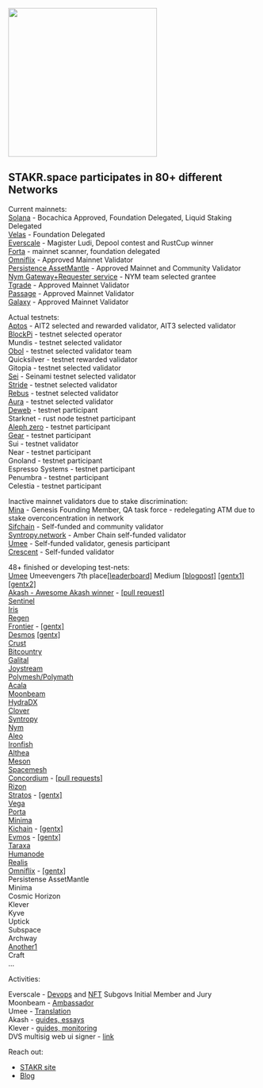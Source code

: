 <a href="https://stakr.space"><img src="https://user-images.githubusercontent.com/38581319/123712181-1b404400-d872-11eb-9213-9cde86c03d73.PNG" width="300" height="300" /></a>

## STAKR.space participates in 80+ different Networks

Current mainnets: <br />
[Solana](https://www.validators.app/validators/mainnet/E9hD3ikumJx1GVswDjnpCt6Uu4WG5mz1PDWCqdE5uhmo?locale=en&order=&refresh=) - Bocachica Approved, Foundation Delegated, Liquid Staking Delegated<br />
[Velas](https://velasvalidators.com/He8EzKJ7dmp37oecC7NnSGSicXdRubjjovd9xWR9UPYH) - Foundation Delegated<br />
[Everscale](https://ever.live/accounts/accountDetails?id=0%3A91163b1721e5920726053b51baf39be62e9c058fc348913d3619503d6710f92b) - Magister Ludi, Depool contest and RustCup winner<br />
[Forta](https://api.forta.network/stats/sla/scanner/0x917b57D2D78e39978c25F9495e03Dc0F6c05Cc2d) - mainnet scanner, foundation delegated<br/>
[Omniflix](https://www.skynetexplorers.com/omniflix/staking/omniflixvaloper1vcjmshcst9zjh4pydsvqdssg86nzheykssjh5m) - Approved Mainnet Validator<br />
[Persistence AssetMantle](https://www.mintscan.io/asset-mantle/validators/mantlevaloper1z79zeeyvdgqddevdng3u8d3kqt87dtq3jhsqvq) - Approved Mainnet and Community Validator<br />
[Nym Gateway+Requester service](https://explorer.nymtech.net/network-components/gateways) - NYM team selected grantee </br>
[Tgrade](https://tgrade.aneka.io/validators/tgrade1dz487qtggarfaxja70grhs3lgfv02mpn0l9f3j) - Approved Mainnet Validator<br />
[Passage](https://passage.aneka.io/validators/pasgvaloper1usm9f4udzle85670u7emgf5xlnqnsveujazh3h) - Approved Mainnet Validator<br />
[Galaxy](https://explorer.postcapitalist.io/Galaxy/staking/galaxyvaloper1wuem8vc5tmlm3m7gaqt00qn37dxe9vkuzqsn4j) - Approved Mainnet Validator<br />
<!--- [Hopr](https://hoprnet.org/) - Diamond Hodler<br /> --->

Actual testnets:<br/>
[Aptos](https://explorer.devnet.aptos.dev/account/0x4449959032d51d85aae24c37ad6a9c5a27499b7d7b67dfd5327e61eb2bc3051c?network=ait3) - AIT2 selected and rewarded validator, AIT3 selected validator<br/>
[BlockPi](https://testnet.explorer.blockpi.io/hypernode/0x491e08d6ed9ef3e3c84691ca66558682389f12af?page=1&perPage=100) - testnet selected operator<br/>
Mundis - testnet selected validator<br/>
[Obol](http://65.109.25.49:3000/d/singlenode/single-charon-node-dashboard?orgId=1&refresh=10s) - testnet selected validator team<br/>
Quicksilver - testnet rewarded validator<br/>
Gitopia - testnet selected validator<br/>
[Sei](https://sei.explorers.guru/validator/seivaloper1ljat0ed6wufa7xmg8uuhu5rjyktn9f6qqxsu9v) - Seinami testnet selected validator<br/>
[Stride](https://stride.explorers.guru/validator/stridevaloper1eameggr889lcvr3ftr7wmekkzuzvxn3kljljjw) - testnet selected validator<br/>
[Rebus](https://rebus.explorers.guru/validator/rebusvaloper138fk9ls4asxy9a8tg48c9jwcext4h3k3mdfnj6) - testnet selected validator<br/>
[Aura](https://euphoria.aurascan.io/validators/auravaloper1hpd5sq6p27d7vf4cpfex5m0r5evjp3jqckwsm3) - testnet selected validator<br/>
[Deweb](https://explorer.postcapitalist.io/DWS/staking/dewebvaloper147uz794j7jvgeeef6vg2eekdx8r9nvluwcq6fk) - testnet participant<br/>
Starknet - rust node testnet participant<br/>
[Aleph zero](https://telemetry.azero.dev/#/0x05d5279c52c484cc80396535a316add7d47b1c5b9e0398dd1f584149341460c5) - testnet participant<br/>
[Gear](https://telemetry.gear-tech.io/#list/0x6cf0c78d265512c4f4e7d8c046ef25795f163fe476a838b64e7dbf2cdc164593) - testnet participant<br/>
Sui - testnet validator<br/>
Near - testnet participant<br/>
Gnoland - testnet participant<br/>
Espresso Systems - testnet participant<br/>
Penumbra - testnet participant<br/>
Celestia - testnet participant<br/>

Inactive mainnet validators due to stake discrimination: </br>
[Mina](https://mina.staketab.com/validator/B62qpsMTL1mTaQUQUTQzVM1qvyGTCLVAhr8whJc7tUfmnPEuZnanzUe) - Genesis Founding Member, QA task force - redelegating ATM due to stake overconcentration in network<br />
[Sifchain](https://www.mintscan.io/sifchain/validators/sifvaloper1kx5hexg5fhskesdvkk9zycmwu8tym6gejns3ew) - Self-funded and community validator</br>
[Syntropy.network](https://telemetry-ui.syntropynet.com/#list/0x38d3fc98d685608c6d9bb707e729ec0b7f73de92e5d9c148a28b5c9decaeabd3) - Amber Chain self-funded validator</br> 
[Umee](https://www.mintscan.io/umee/validators/umeevaloper15vjtlc389fujejjuulqw47fyqhvfupgs8ed905) - Self-funded validator, genesis participant </br>
[Crescent](https://www.mintscan.io/crescent/validators/crevaloper1w7nqp7d9rvhn8axnvtc0lt64rr4rsqknh9jx5j) - Self-funded validator</br>
<!---
Band - preparing to run self-funded validator<br />
Bitsong - preparing to run self-funded validator<br />
Certik - preparing to run self-funded validator<br />
E-money - preparing to run self-funded validator<br />
Fetch.ai - preparing to run self-funded validator<br />
Kava - preparing to run self-funded validator<br />
Ki - preparing to run self-funded validator<br />
Medibloc - preparing to run self-funded validator<br />
Rizon - preparing to run self-funded validator<br /> 
--->
48+ finished or developing test-nets: <br />
  [Umee](https://umee.cc) Umeevengers 7th place[[leaderboard]](https://leaderboard.umee.cc) Medium [[blogpost]](https://medium.com/umeeblog/rise-of-the-umeevengers-final-scores-and-closing-ceremony-f872eeba55bc) [[gentx1]](https://github.com/umee-network/testnets/pull/137) [[gentx2]](https://github.com/umee-network/testnets/pull/297)</br>
  [Akash - Awesome Akash winner](https://akash.network/) - [[pull request]](https://github.com/papanomad535/awesome-akash/tree/master/owncloud)<br />
    [Sentinel](https://sentinel.co)<br />
    [Iris](https://www.irisnet.org)<br />
    [Regen](https://www.regen.network)<br />
    [Frontier](https://frontier.xyz) - [[gentx]](https://github.com/papanomad535/frontier-chain-testnets/commit/e4d2fc77c03e556734d734302094412d4b474747)<br />
    [Desmos](https://www.desmos.network) [[gentx]](https://github.com/papanomad535/morpheus/commit/1d6dab9b69beadc9075ee2f10704aa7a8aa3d472)<br />
    [Crust](https://crust.network)<br />
    [Bitcountry](https://bit.country)<br />
    [Galital](https://galital.com)<br />
    [Joystream](https://www.joystream.org/)<br />
    [Polymesh/Polymath](https://polymath.network)<br />
    [Acala](https://acala.network)<br />
    [Moonbeam](https://moonbeam.network)<br />
    [HydraDX](https://hydradx.io)<br />
    [Clover](https://clover.finance)<br />
    [Syntropy](https://www.syntropynet.com)<br />
    [Nym](https://nymtech.net)<br />
    [Aleo](https://www.aleo.org)<br />
    [Ironfish](https://ironfish.network)<br />
    [Althea](https://althea.net)<br />
    [Meson](https://meson.network)<br />
    [Spacemesh](https://spacemesh.io)<br />
    [Concordium](https://concordium.com) - [[pull requests]](https://github.com/papanomad535/Testnet4-Challenges/commit/675b82ea3b7e1bc0c8186adb31809645692a57ad)<br />
    [Rizon](https://www.hdactech.com/en/rizon/rizonPlatform.do)<br />
    [Stratos](https://www.thestratos.org) - [[gentx]](https://github.com/papanomad535/testnets-4/tree/main/olympus_mons/gentxs)<br />
    [Vega](https://vega.xyz)<br />
    [Porta](https://porta.network)<br />
    [Minima](https://minima.global)<br />
    [Kichain](https://foundation.ki/) - [[gentx]](https://github.com/papanomad535/ki-networks/commit/b681e31b9c0fb98aa4d0a564e4ad88612ee685a6)<br />
    [Evmos](https://evmos.org) - [[gentx]](https://github.com/papanomad535/testnets-4/tree/main/olympus_mons/gentxs)<br />
    [Taraxa](https://www.taraxa.io)<br />
    [Humanode](https://humanode.io)<br />
    [Realis](https://realis.network)<br />
    [Omniflix](https://www.omniflix.network) - [[gentx]](https://github.com/papanomad535/testnets-1)<br />
    Persistense AssetMantle <br />
    Minima <br/>
    Cosmic Horizon <br/>
    Klever<br/>
    Kyve<br/>
    Uptick<br/>
    Subspace<br/>
    Archway<br/>
    [Another1](https://test-anone.zenscan.io/validator.php?addr=onevaloper1g2467695x0yacssvs8q6zc04ek8dg42lhqtkpx)</br>
    Craft</br>
    ...

<a name="activity">
Activities:</a>
<br />
  
   Everscale - [Devops](https://devops.gov.freeton.org/main) and [NFT](https://nft.gov.freeton.org/main) Subgovs Initial Member and Jury<br />
    Moonbeam - [Ambassador](https://moonbeam.network/community/ambassadors/) </br>
    Umee - [Translation](https://synctems.medium.com/umee-faq-ru-4948f53ca423)</br>
    Akash - [guides, essays](https://github.com/papanomad535/blog/blob/main/akash-deployment/deployments-and-persistent-storage.md)</br>
    Klever - [guides, monitoring](https://github.com/papanomad535/blog/tree/main/klever-testnet)</br>
    DVS multisig web ui signer - [link](https://cosmos-multisig-6gcn2a7ce-dvs-app.vercel.app/)

Reach out: <br />
- [STAKR site](https://stakr.space#contact)
- [Blog](https://github.com/papanomad535/blog)
  
